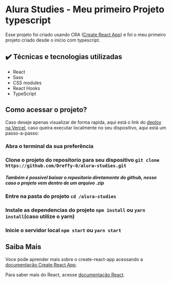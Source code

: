 # Alura Studies - Meu primeiro Projeto typescript

Esse projeto foi criado usando CRA ([Create React App](https://github.com/facebook/create-react-app)) e foi o meu primeiro projeto criado desde o início com typescript.

## :heavy_check_mark: Técnicas e tecnologias utilizadas

- React
- Sass
- CSS modules
- React Hooks
- TypeScript

## Como acessar o projeto?

Caso deseje apenas visualizar de forma rapida, aqui está o link do [deploy na Vercel](https://), caso queira executar localmente no seu dispositivo, aqui está um passo-a-passo:

### Abra o terminal da sua preferência

### Clone o projeto do repositorio para seu dispositivo `git clone https://github.com/Dreffy-0/alura-studies.git`

#### *Também é possivel baixar o repositorio diretamente do github, nesse caso o projeto vem dentro de um arquivo .zip*

### Entre na pasta do projeto `cd /alura-studies`

### Instale as dependencias do projeto `npm install` ou `yarn install`(caso utilize o yarn)

### Inicie o servidor local `npm start` ou `yarn start`

## Saiba Mais

Voce pode aprender mais sobre o create-react-app acessando a [documentação Create React App](https://facebook.github.io/create-react-app/docs/getting-started).

Para saber mais do React, acesse [documentação React](https://reactjs.org/).

<!--
Documentação pessoal
?	syntax class components React

TODO: Criando o botao:
*	interface ButtonProps {
*		children?: React.ReactNode;
*		type?: "button" | "submit" | "reset" | undefined;
*		onClick?: () => void;
*	}

*	class Button extends React.Component<ButtonProps> {
*		render() {
*			const { type = "button", onClick } = this.props;
*			return (
*				<button onClick={onClick} type={type} className={styles.botao}>
*					{this.props.children}
*				</button>
*			);
*		}
*	}

TODO: Criando o formulario:

*	class Formulario extends React.Component<{
*		setTarefas: React.Dispatch<React.SetStateAction<ITarefa[]>>;
*	}> {
*		state = {
*			tarefa: "",
*			tempo: "00:00",
*		};

*		adicionarTarefa(evento: React.FormEvent<HTMLFormElement>) {
*			evento.preventDefault();
*			this.props.setTarefas(tarefasAntigas => [
*				...tarefasAntigas,
*				{
*					...this.state,
*					selecionado: false,
*					completado: false,
*					id: uuidv4(),
*				},
*			]);
*			this.setState({
*				tarefa: "",
*				tempo: "00:00",
*			});
*		}

*		render(): React.ReactNode {
*			return (
*				<form
*					className={styles.novaTarefa}
*					onSubmit={this.adicionarTarefa.bind(this)}
*				>
*					<div className={styles.inputContainer}>
*						<label>Tarefa</label>
*						<input
*							type="text"
*							name="tarefa"
*							value={this.state.tarefa}
*							onChange={evento =>
*								this.setState({
*									...this.state,
*									tarefa: evento.target.value,
*								})
*							}
*							id="tarefa"
*							placeholder="O que você quer estudar?"
*							required
*						/>
*					</div>
*					<div className={styles.inputContainer}>
*						<label>Tempo</label>
*						<input
*							type="time"
*							step="1"
*							name="tempo"
*							value={this.state.tempo}
*							onChange={evento =>
*								this.setState({
*									...this.state,
*									tempo: evento.target.value,
*								})
*							}
*							id="tempo"
*							min="00:00:00"
*							max="01:30:00"
*							required
*						/>
*					</div>
*					<Button type="submit">adicionar</Button>
*				</form>
*			);
*		}
*	}

 -->
